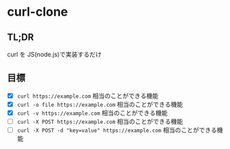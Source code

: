 # curl-clone

## TL;DR

curl を JS(node.js)で実装するだけ

## 目標

- [x] `curl https://example.com` 相当のことができる機能
- [x] `curl -o file https://example.com` 相当のことができる機能
- [x] `curl -v https://example.com` 相当のことができる機能
- [ ] `curl -X POST https://example.com` 相当のことができる機能
- [ ] `curl -X POST -d "key=value" https://example.com` 相当のことができる機能
